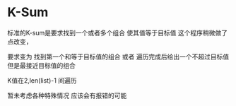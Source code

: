 # K-Sum

标准的K-sum是要求找到一个或者多个组合 使其值等于目标值
这个程序稍微做了点改变，

要求变为
找到第一个和等于目标值的组合 
或者
遍历完成后给出一个不超过目标值但是最接近目标值的组合

K值在2,len(list)-1 间遍历

暂未考虑各种特殊情况 应该会有报错的可能
